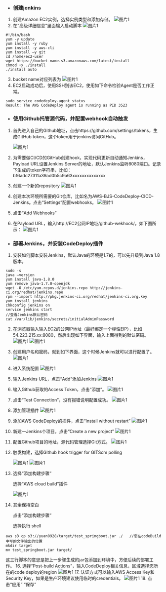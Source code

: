 - ### 创建jenkins
1. 创建Amazon EC2实例，选择实例类型和添加存储。
   ![图片1](./assets/cicd-jar-jenkins/jar-jenkins-1.png)
2. 在“高级详细信息”里面输入启动脚本
   ![图片1](./assets/cicd-jar-jenkins/jar-jenkins-2.png)

```
#!/bin/bash
yum -y update
yum install -y ruby
yum install -y aws-cli
yum install –y git
cd /home/ec2-user
wget https://bucket-name.s3.amazonaws.com/latest/install
chmod +x ./install
./install auto

```
3. bucket name对应列表为
    ![图片1](./assets/cicd-jar-jenkins/jar-jenkins-3.png)
4.  EC2启动成功后，使用SSH到该EC2，使用如下命令检验Agent是否工作正常。

```
sudo service codedeploy-agent status
Result: The AWS CodeDeploy agent is running as PID 3523

```
- ### 使用Github托管源代码，并配置webhook自动触发
1. 首先进入自己的Github地址，点击https://github.com/settings/tokens，生成GitHub token，这个token用于jenkins访问GitHub。

    ![图片1](./assets/cicd-jar-jenkins/jar-jenkins-4.png)
2. 为需要做CI/CD的GitHub创建hook，实现代码更新自动通知Jenkins，Payload URL设置Jenkins Server的地址，默认Jenkins监听8080端口。记录下生成的token字符串，比如： bf6adc27311a39ad0b5c9a63xxxxxxxxxxxxxx
3. 创建一个新的repository
   ![图片1](./assets/cicd-jar-jenkins/jar-jenkins-5.png)
4. 创建本次环境所需要的Git仓库，比如名为AWS-BJS-CodeDeploy-CICD-Jenkins。点击“Settings”配置webhooks。
   ![图片1](./assets/cicd-jar-jenkins/jar-jenkins-6.png)
5. 点击“Add Webhooks”
6. 在Payload URL，输入http://EC2公网IP地址/github-wekhook/，如下图所示：
    ![图片1](./assets/cicd-jar-jenkins/jar-jenkins-7.png)
- ### 部署Jenkins，并安装CodeDeploy插件
1. 安装如何脚本安装Jenkins，默认Java的环境是1.7的，可以先升级到Java 1.8版本。

```
sudo -s
java –version
yum install java-1.8.0
yum remove java-1.7.0-openjdk
wget -O /etc/yum.repos.d/jenkins.repo http://jenkins-ci.org/redhat/jenkins.repo
rpm --import http://pkg.jenkins-ci.org/redhat/jenkins-ci.org.key
yum install jenkins
chkconfig jenkins on
service jenkins start
//查看Jenkins默认密码
cat /var/lib/jenkins/secrets/initialAdminPassword

```
2. 在浏览器输入输入EC2的公网IP地址（最好绑定一个弹性EIP），比如54.223.215.xx:8080，然后出现如下界面，输入上面得到的默认密码。
     ![图片1](./assets/cicd-jar-jenkins/jar-jenkins-8.png)
     ![图片1](./assets/cicd-jar-jenkins/jar-jenkins-9.png)
3. 创建用户名和密码，就到如下界面，这个时候Jenkins就可以进行配置了。
     ![图片1](./assets/cicd-jar-jenkins/jar-jenkins-10.png)
4. 进入系统配置
     ![图片1](./assets/cicd-jar-jenkins/jar-jenkins-11.png)
5. 输入Jenkins URL，点击“Add”添加Jenkins
     ![图片1](./assets/cicd-jar-jenkins/jar-jenkins-12.png)
6. 输入Github获取的Access Token，点击“添加”。
     ![图片1](./assets/cicd-jar-jenkins/jar-jenkins-13.png)
7. 点击“Test Connection”，没有报错说明配置成功。
     ![图片1](./assets/cicd-jar-jenkins/jar-jenkins-14.png)
8. 添加管理插件
     ![图片1](./assets/cicd-jar-jenkins/jar-jenkins-15.png)
9. 添加AWS CodeDeploy的插件，点击“Install without restart”
     ![图片1](./assets/cicd-jar-jenkins/cicd-jar-jenkins-16.png)
10. 新建一Jenkins个项目，点击“Create a new project”
     ![图片1](./assets/cicd-jar-jenkins/jar-jenkins-17.png)
11. 配置Github项目的地址，源代码管理选择Git方式。
     ![图片1](./assets/cicd-jar-jenkins/jar-jenkins-18.png)
12. 触发构建，选择Github hook trigger for GITScm polling

     ![图片1](./assets/cicd-jar-jenkins/jar-jenkins-19.png)
     ![图片1](./assets/cicd-jar-jenkins/jar-jenkins-20.png)
13. 选择“添加构建步骤”

    选择“AWS cloud build”插件
    
    ![图片1](./assets/cicd-jar-jenkins/jar-jenkins-21.png)
14. 其余保持空白

    点击“添加构建步骤”
    
    选择执行 shell
    
    
```
aws s3 cp s3://yuan0928/target/test_springboot.jar ./   //您在codeBuild中写的文件输出的位置
mkdir target
mv test_springboot.jar target/

```

   这三行脚本的意思是把上一步骤生成的jar包添加到环境中，方便后续的部署工作。
16. 选择“Post-build Actions”，输入CodeDeploy相关信息，区域选择您所在的code deploy的region
     ![图片1](./assets/cicd-jar-jenkins/jar-jenkins-22.png)
17. 认证方式可以输入AWS Access Key和Security Key，如果是生产环境建议使用临时的credentials。
     ![图片1](./assets/cicd-jar-jenkins/jar-jenkins-23.png)
18. 点击“应用” “保存”
